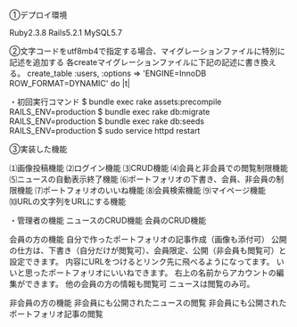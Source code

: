①デプロイ環境

Ruby2.3.8
Rails5.2.1
MySQL5.7

②文字コードをutf8mb4で指定する場合、マイグレーションファイルに特別に記述を追加する
各createマイグレーションファイルに下記の記述に書き換える。
create_table :users, :options => 'ENGINE=InnoDB ROW_FORMAT=DYNAMIC' do |t|

・初回実行コマンド
$ bundle exec rake assets:precompile RAILS_ENV=production
$ bundle exec rake db:migrate RAILS_ENV=production
$ bundle exec rake db:seeds RAILS_ENV=production
$ sudo service httpd restart

③実装した機能

⑴画像投稿機能
⑵ログイン機能
⑶CRUD機能
⑷会員と非会員での閲覧制限機能
⑸ニュースの自動表示終了機能
⑹ポートフォリオの下書き、会員、非会員の制限機能
⑺ポートフォリオのいいね機能
⑻会員検索機能
⑼マイページ機能
⑽URLの文字列をURLにする機能

・管理者の機能
ニュースのCRUD機能
会員のCRUD機能


会員の方の機能
自分で作ったポートフォリオの記事作成（画像も添付可）
公開の仕方は、下書き（自分だけが閲覧可）、会員限定、公開（非会員も閲覧可）と設定できます。
内容にURLをつけるとリンク先に飛べるようになってます。
いいと思ったポートフォリオにいいねできます。
右上の名前からアカウントの編集ができます。
他の会員の方の情報も閲覧可
ニュースは閲覧のみ可。

非会員の方の機能
非会員にも公開されたニュースの閲覧
非会員にも公開されたポートフォリオ記事の閲覧
